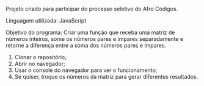 Projeto criado para participar do processo seletivo do Afro Códigos. 

Linguagem utilizada: JavaScript 

Objetivo do programa: Criar uma função que receba uma matriz de números inteiros, 
some os números pares e ímpares separadamente e retorne a diferença entre a soma dos números pares e ímpares.

 1. Clonar o repositório;
 2. Abrir no navegador;
 3. Usar o console do navegador para ver o funcionamento;
 4. Se quiser, troque os números da matriz para gerar diferentes resultados. 
